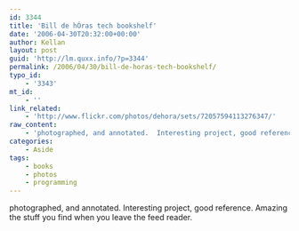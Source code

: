 ```yaml
---
id: 3344
title: 'Bill de hÓras tech bookshelf'
date: '2006-04-30T20:32:00+00:00'
author: Kellan
layout: post
guid: 'http://lm.quxx.info/?p=3344'
permalink: /2006/04/30/bill-de-horas-tech-bookshelf/
typo_id:
    - '3343'
mt_id:
    - ''
link_related:
    - 'http://www.flickr.com/photos/dehora/sets/72057594113276347/'
raw_content:
    - 'photographed, and annotated.  Interesting project, good reference.  Amazing the stuff you find when you leave the feed reader.'
categories:
    - Aside
tags:
    - books
    - photos
    - programming
---
```


photographed, and annotated. Interesting project, good reference. Amazing the stuff you find when you leave the feed reader.